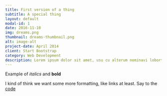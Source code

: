 ```yaml
---
title: First version of a thing
subtitle: A special thing
layout: default
modal-id: 1
date: 2016-11-10
img: dreams.png
thumbnail: dreams-thumbnail.png
alt: image-alt
project-date: April 2014
client: Start Bootstrap
category: Web Development
description: Lorem ipsum dolor sit amet, usu cu alterum nominavi lobortis. At duo novum diceret. Tantas apeirian vix et, usu sanctus postulant inciderint ut, populo diceret necessitatibus in vim. Cu eum dicam feugiat noluisse.
---
```


Example of *italics* and **bold**

I kind of think we want some more formatting, like links at least. Say to the [code](/code_and_tech)
